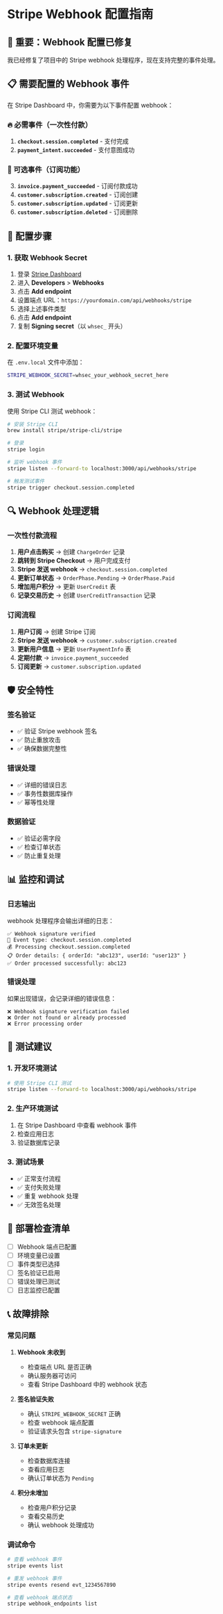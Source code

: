 # Stripe Webhook 配置指南

## 🚨 重要：Webhook 配置已修复

我已经修复了项目中的 Stripe webhook 处理程序，现在支持完整的事件处理。

## 📋 需要配置的 Webhook 事件

在 Stripe Dashboard 中，你需要为以下事件配置 webhook：

### 🔥 必需事件（一次性付款）
1. **`checkout.session.completed`** - 支付完成
2. **`payment_intent.succeeded`** - 支付意图成功

### 📅 可选事件（订阅功能）
3. **`invoice.payment_succeeded`** - 订阅付款成功
4. **`customer.subscription.created`** - 订阅创建
5. **`customer.subscription.updated`** - 订阅更新
6. **`customer.subscription.deleted`** - 订阅删除

## 🔧 配置步骤

### 1. 获取 Webhook Secret

1. 登录 [Stripe Dashboard](https://dashboard.stripe.com)
2. 进入 **Developers** > **Webhooks**
3. 点击 **Add endpoint**
4. 设置端点 URL：`https://yourdomain.com/api/webhooks/stripe`
5. 选择上述事件类型
6. 点击 **Add endpoint**
7. 复制 **Signing secret**（以 `whsec_` 开头）

### 2. 配置环境变量

在 `.env.local` 文件中添加：

```bash
STRIPE_WEBHOOK_SECRET=whsec_your_webhook_secret_here
```

### 3. 测试 Webhook

使用 Stripe CLI 测试 webhook：

```bash
# 安装 Stripe CLI
brew install stripe/stripe-cli/stripe

# 登录
stripe login

# 监听 webhook 事件
stripe listen --forward-to localhost:3000/api/webhooks/stripe

# 触发测试事件
stripe trigger checkout.session.completed
```

## 🔍 Webhook 处理逻辑

### 一次性付款流程

1. **用户点击购买** → 创建 `ChargeOrder` 记录
2. **跳转到 Stripe Checkout** → 用户完成支付
3. **Stripe 发送 webhook** → `checkout.session.completed`
4. **更新订单状态** → `OrderPhase.Pending` → `OrderPhase.Paid`
5. **增加用户积分** → 更新 `UserCredit` 表
6. **记录交易历史** → 创建 `UserCreditTransaction` 记录

### 订阅流程

1. **用户订阅** → 创建 Stripe 订阅
2. **Stripe 发送 webhook** → `customer.subscription.created`
3. **更新用户信息** → 更新 `UserPaymentInfo` 表
4. **定期付款** → `invoice.payment_succeeded`
5. **订阅更新** → `customer.subscription.updated`

## 🛡️ 安全特性

### 签名验证
- ✅ 验证 Stripe webhook 签名
- ✅ 防止重放攻击
- ✅ 确保数据完整性

### 错误处理
- ✅ 详细的错误日志
- ✅ 事务性数据库操作
- ✅ 幂等性处理

### 数据验证
- ✅ 验证必需字段
- ✅ 检查订单状态
- ✅ 防止重复处理

## 📊 监控和调试

### 日志输出
webhook 处理程序会输出详细的日志：

```
✅ Webhook signature verified
📨 Event type: checkout.session.completed
💰 Processing checkout.session.completed
📋 Order details: { orderId: "abc123", userId: "user123" }
✅ Order processed successfully: abc123
```

### 错误处理
如果出现错误，会记录详细的错误信息：

```
❌ Webhook signature verification failed
❌ Order not found or already processed
❌ Error processing order
```

## 🧪 测试建议

### 1. 开发环境测试
```bash
# 使用 Stripe CLI 测试
stripe listen --forward-to localhost:3000/api/webhooks/stripe
```

### 2. 生产环境测试
1. 在 Stripe Dashboard 中查看 webhook 事件
2. 检查应用日志
3. 验证数据库记录

### 3. 测试场景
- ✅ 正常支付流程
- ✅ 支付失败处理
- ✅ 重复 webhook 处理
- ✅ 无效签名处理

## 🚀 部署检查清单

- [ ] Webhook 端点已配置
- [ ] 环境变量已设置
- [ ] 事件类型已选择
- [ ] 签名验证已启用
- [ ] 错误处理已测试
- [ ] 日志监控已配置

## 📞 故障排除

### 常见问题

1. **Webhook 未收到**
   - 检查端点 URL 是否正确
   - 确认服务器可访问
   - 查看 Stripe Dashboard 中的 webhook 状态

2. **签名验证失败**
   - 确认 `STRIPE_WEBHOOK_SECRET` 正确
   - 检查 webhook 端点配置
   - 验证请求头包含 `stripe-signature`

3. **订单未更新**
   - 检查数据库连接
   - 查看应用日志
   - 确认订单状态为 `Pending`

4. **积分未增加**
   - 检查用户积分记录
   - 查看交易历史
   - 确认 webhook 处理成功

### 调试命令

```bash
# 查看 webhook 事件
stripe events list

# 重发 webhook 事件
stripe events resend evt_1234567890

# 查看 webhook 端点状态
stripe webhook_endpoints list
``` 